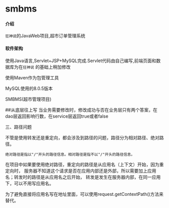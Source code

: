 # smbms

#### 介绍
`狂神说`的JavaWeb项目,超市订单管理系统

#### 软件架构
使用Java语言,Servlet+JSP+MySQL完成.Servlet代码由自己编写,前端页面和数据库为在`狂神说` 的基础上稍加修改

使用Maven作为包管理工具

MySQL使用的8.0.5版本


SMBMS(超市管理项目)

##从底层往上写
当业务需要修改时，修改成功与否在业务层只有两个答案，在dao层返回影响行数，在service层返回true或者false


三、路径问题

不管是使用转发还是重定向，都会涉及到路径的问题，路径分为相对路径、绝对路径。

`绝对路径是指以"/"开头的路径信息。相对路径是指不以"/"开头的路径信息。`

在项目中如果要使用绝对路径，重定向的路径是从应用名（上下文）开始，因为重定向时，
服务器不知道这个请求是否在应用内部还是外部，所以需要加上应用名；转发时的路径是从应用名之后开始，
转发是发生在服务器内部，在同一应用下，可以不用写应用名。

为了避免直接将应用名写在地址里面，可以使用request.getContextPath()方法来替代。
